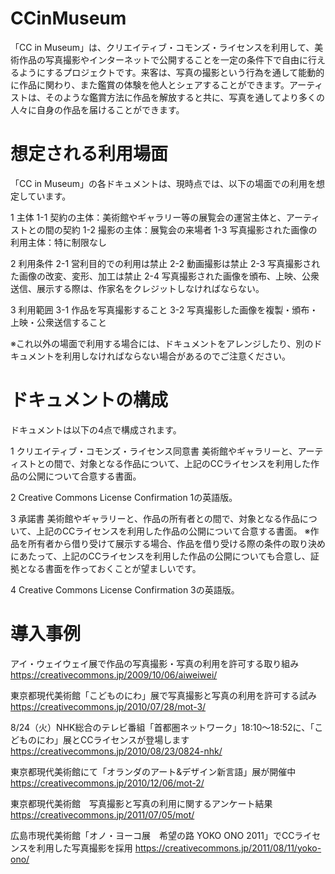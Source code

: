 # CCinMuseum
「CC in Museum」は、クリエイティブ・コモンズ・ライセンスを利用して、美術作品の写真撮影やインターネットで公開することを一定の条件下で自由に行えるようにするプロジェクトです。来客は、写真の撮影という行為を通して能動的に作品に関わり、また鑑賞の体験を他人とシェアすることができます。アーティストは、そのような鑑賞方法に作品を解放すると共に、写真を通してより多くの人々に自身の作品を届けることができます。

# 想定される利用場面
「CC in Museum」の各ドキュメントは、現時点では、以下の場面での利用を想定しています。 

1 主体
1-1 契約の主体：美術館やギャラリー等の展覧会の運営主体と、アーティストとの間の契約
1-2 撮影の主体：展覧会の来場者
1-3 写真撮影された画像の利用主体：特に制限なし

2 利用条件
2-1 営利目的での利用は禁止
2-2 動画撮影は禁止
2-3 写真撮影された画像の改変、変形、加工は禁止
2-4 写真撮影された画像を頒布、上映、公衆送信、展示する際は、作家名をクレジットしなければならない。

3 利用範囲
3-1 作品を写真撮影すること
3-2 写真撮影した画像を複製・頒布・上映・公衆送信すること

※これ以外の場面で利用する場合には、ドキュメントをアレンジしたり、別のドキュメントを利用しなければならない場合があるのでご注意ください。

# ドキュメントの構成

ドキュメントは以下の4点で構成されます。

1 クリエイティブ・コモンズ・ライセンス同意書
美術館やギャラリーと、アーティストとの間で、対象となる作品について、上記のCCライセンスを利用した作品の公開について合意する書面。

2 Creative Commons License Confirmation
1の英語版。

3 承諾書
美術館やギャラリーと、作品の所有者との間で、対象となる作品について、上記のCCライセンスを利用した作品の公開について合意する書面。
※作品を所有者から借り受けて展示する場合、作品を借り受ける際の条件の取り決めにあたって、上記のCCライセンスを利用した作品の公開についても合意し、証拠となる書面を作っておくことが望ましいです。

4 Creative Commons License Confirmation
3の英語版。

# 導入事例

アイ・ウェイウェイ展で作品の写真撮影・写真の利用を許可する取り組み
https://creativecommons.jp/2009/10/06/aiweiwei/

東京都現代美術館「こどものにわ」展で写真撮影と写真の利用を許可する試み
https://creativecommons.jp/2010/07/28/mot-3/

8/24（火）NHK総合のテレビ番組「首都圏ネットワーク」18:10～18:52に、「こどものにわ」展とCCライセンスが登場します
https://creativecommons.jp/2010/08/23/0824-nhk/

東京都現代美術館にて「オランダのアート&デザイン新言語」展が開催中
https://creativecommons.jp/2010/12/06/mot-2/

東京都現代美術館　写真撮影と写真の利用に関するアンケート結果
https://creativecommons.jp/2011/07/05/mot/

広島市現代美術館「オノ・ヨーコ展　希望の路 YOKO ONO 2011」でCCライセンスを利用した写真撮影を採用
https://creativecommons.jp/2011/08/11/yoko-ono/
